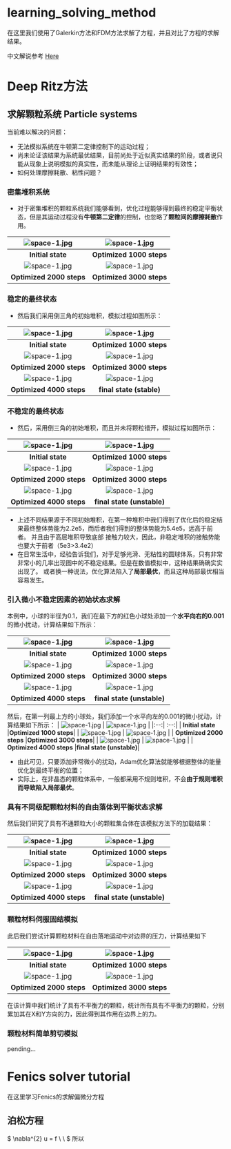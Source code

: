 # learning_solving_method
在这里我们使用了Galerkin方法和FDM方法求解了方程，并且对比了方程的求解结果。

中文解说参考 [Here](https://zhuanlan.zhihu.com/p/622256859)


# Deep Ritz方法

## 求解颗粒系统 Particle systems
当前难以解决的问题：
- 无法模拟系统在牛顿第二定律控制下的运动过程；
- 尚未论证该结果为系统最优结果，目前尚处于近似真实结果的阶段，或者说只能从现象上说明模拟的真实性，而未能从理论上证明结果的有效性；
- 如何处理摩擦耗散、粘性问题？


### 密集堆积系统
- 对于密集堆积的颗粒系统我们能够看到，优化过程能够得到最终的稳定平衡状态，但是其运动过程没有**牛顿第二定律**的控制，也忽略了**颗粒间的摩擦耗散**作用。

| ![space-1.jpg](deepRitz_particle/img/dense/step_0.png) | ![space-1.jpg](deepRitz_particle/img/dense/step_1000.png) |
|:--:| :--:| 
| **Initial state** |**Optimized 1000 steps**|
| ![space-1.jpg](deepRitz_particle/img/dense/step_2000.png) | ![space-1.jpg](deepRitz_particle/img/dense/step_3000.png) |
| **Optimized 2000 steps** |**Optimized 3000 steps**|


### 稳定的最终状态
- 然后我们采用倒三角的初始堆积，模拟过程如图所示：

| ![space-1.jpg](./deepRitz_particle/img/stable/step_0.png) | ![space-1.jpg](./deepRitz_particle/img/stable/step_1000.png) |
|:--:| :--:| 
| **Initial state** |**Optimized 1000 steps**|
| ![space-1.jpg](./deepRitz_particle/img/stable/step_2000.png) | ![space-1.jpg](./deepRitz_particle/img/stable/step_3000.png) |
| **Optimized 2000 steps** |**Optimized 3000 steps**|
| ![space-1.jpg](./deepRitz_particle/img/stable/step_4000.png) | ![space-1.jpg](./deepRitz_particle/img/stable/step_5000.png) |
| **Optimized 4000 steps** |**final state (stable)**|

### 不稳定的最终状态
- 然后，采用倒三角的初始堆积，而且并未将颗粒错开，模拟过程如图所示：

| ![space-1.jpg](./deepRitz_particle/img/unstable/step_0.png) | ![space-1.jpg](./deepRitz_particle/img/unstable/step_1000.png) |
|:--:| :--:| 
| **Initial state** |**Optimized 1000 steps**|
| ![space-1.jpg](./deepRitz_particle/img/unstable/step_2000.png) | ![space-1.jpg](./deepRitz_particle/img/unstable/step_3000.png) |
| **Optimized 2000 steps** |**Optimized 3000 steps**|
| ![space-1.jpg](./deepRitz_particle/img/unstable/step_4000.png) | ![space-1.jpg](./deepRitz_particle/img/unstable/step_5000.png) |
| **Optimized 4000 steps** |**final state (unstable)**|

- 上述不同结果源于不同初始堆积，在第一种堆积中我们得到了优化后的稳定结果最终整体势能为2.2e5，而后者我们得到的整体势能为5.4e5，远高于前者。
并且由于高层堆积导致底部
接触力较大，因此，非稳定堆积的接触势能也要大于前者（5e3>3.4e2）
- 在日常生活中，经验告诉我们，对于足够光滑、无粘性的圆球体系，只有非常非常小的几率出现图中的不稳定结果。但是在数值模拟中，这种结果确确实实出现了。
或者换一种说法，优化算法陷入了**局部最优**，而且这种局部最优相当容易发生。

### 引入微小不稳定因素的初始状态求解
本例中，小球的半径为0.1，我们在最下方的红色小球处添加一个**水平向右的0.001**的微小扰动，计算结果如下所示：

| ![space-1.jpg](./deepRitz_particle/img/disturbed_bottom/step_0.png) | ![space-1.jpg](./deepRitz_particle/img/disturbed_bottom/step_1000.png) |
|:--:| :--:| 
| **Initial state** |**Optimized 1000 steps**|
| ![space-1.jpg](./deepRitz_particle/img/disturbed_bottom/step_2000.png) | ![space-1.jpg](./deepRitz_particle/img/disturbed_bottom/step_3000.png) |
| **Optimized 2000 steps** |**Optimized 3000 steps**|
| ![space-1.jpg](./deepRitz_particle/img/disturbed_bottom/step_4000.png) | ![space-1.jpg](./deepRitz_particle/img/disturbed_bottom/step_5000.png) |
| **Optimized 4000 steps** |**final state (unstable)**|

然后，在第一列最上方的小球处，我们添加一个水平向左的0.001的微小扰动，计算结果如下所示：
| ![space-1.jpg](./deepRitz_particle/img/disturbed_top/step_0.png) | ![space-1.jpg](./deepRitz_particle/img/disturbed_top/step_1000.png) |
|:--:| :--:| 
| **Initial state** |**Optimized 1000 steps**|
| ![space-1.jpg](./deepRitz_particle/img/disturbed_top/step_2000.png) | ![space-1.jpg](./deepRitz_particle/img/disturbed_top/step_3000.png) |
| **Optimized 2000 steps** |**Optimized 3000 steps**|
| ![space-1.jpg](./deepRitz_particle/img/disturbed_top/step_4000.png) | ![space-1.jpg](./deepRitz_particle/img/disturbed_top/step_5000.png) |
| **Optimized 4000 steps** |**final state (unstable)**|

- 由此可见，只要添加非常微小的扰动，Adam优化算法就能够根据整体的能量优化到最终平衡的位置；
- 实际上，在非晶态的颗粒体系中，一般都采用不规则堆积，不会**由于规则堆积而导致陷入局部最优**。

### 具有不同级配颗粒材料的自由落体到平衡状态求解
然后我们研究了具有不通颗粒大小的颗粒集合体在该模拟方法下的加载结果：

| ![space-1.jpg](./deepRitz_particle/img/dense_PSD/step_0.png) | ![space-1.jpg](./deepRitz_particle/img/dense_PSD/step_1000.png) |
|:--:| :--:| 
| **Initial state** |**Optimized 1000 steps**|
| ![space-1.jpg](./deepRitz_particle/img/dense_PSD/step_2000.png) | ![space-1.jpg](./deepRitz_particle/img/dense_PSD/step_3000.png) |
| **Optimized 2000 steps** |**Optimized 3000 steps**|
| ![space-1.jpg](./deepRitz_particle/img/dense_PSD/step_4000.png) | ![space-1.jpg](./deepRitz_particle/img/dense_PSD/step_5000.png) |
| **Optimized 4000 steps** |**final state (unstable)**|

### 颗粒材料伺服固结模拟
此后我们尝试计算颗粒材料在自由落地运动中对边界的压力，计算结果如下

| ![space-1.jpg](./deepRitz_particle/img/dense_PSD_servo/history.png) | ![space-1.jpg](./deepRitz_particle/img/dense_PSD_servo/force.png) |
|:--:| :--:| 
| **Initial state** |**Optimized 1000 steps**|
| ![space-1.jpg](./deepRitz_particle/img/dense_PSD_servo/step_1000.png) | ![space-1.jpg](./deepRitz_particle/img/dense_PSD_servo/step_10000.png) |
| **Optimized 2000 steps** |**Optimized 3000 steps**|

在该计算中我们统计了具有不平衡力的颗粒，统计所有具有不平衡力的颗粒，分别累加其在X和Y方向的力，因此得到其作用在边界上的力。

### 颗粒材料简单剪切模拟
pending...

# Fenics solver tutorial 
在这里学习Fenics的求解偏微分方程
## 泊松方程

$ \nabla^{2} u = f \ \ $
所以

